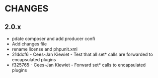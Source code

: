 # CHANGES

## 2.0.x

* pdate composer and add producer confi
* Add changes file
* rename license and phpunit.xml
* 21ddcf6 -  Cees-Jan Kiewiet - Test that all set* calls are forwarded to encapsulated plugins
* f325765 - Cees-Jan Kiewiet - Forward set* calls to encapsulated plugins
